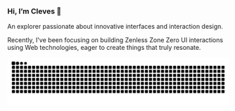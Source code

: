 ### Hi, I’m Cleves 👋

An explorer passionate about innovative interfaces and interaction design.

Recently, I've been focusing on building Zenless Zone Zero UI interactions using Web technologies, eager to create things that truly resonate.

<picture>
  <source media="(prefers-color-scheme: dark)" srcset="https://raw.githubusercontent.com/cleves0315/cleves0315/output/github-contribution-grid-snake-dark.svg">
  <source media="(prefers-color-scheme: light)" srcset="https://raw.githubusercontent.com/cleves0315/cleves0315/output/github-contribution-grid-snake.svg">
  <img alt="github contribution grid snake animation" src="https://raw.githubusercontent.com/cleves0315/cleves0315/output/github-contribution-grid-snake.svg">
</picture>